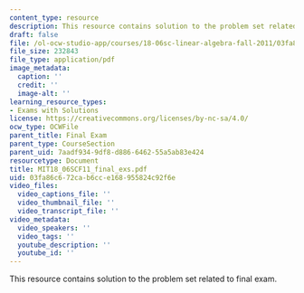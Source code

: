 ```yaml
---
content_type: resource
description: This resource contains solution to the problem set related to final exam.
draft: false
file: /ol-ocw-studio-app/courses/18-06sc-linear-algebra-fall-2011/03fa86c672cab6cce168955824c92f6e_MIT18_06SCF11_final_exs.pdf
file_size: 232843
file_type: application/pdf
image_metadata:
  caption: ''
  credit: ''
  image-alt: ''
learning_resource_types:
- Exams with Solutions
license: https://creativecommons.org/licenses/by-nc-sa/4.0/
ocw_type: OCWFile
parent_title: Final Exam
parent_type: CourseSection
parent_uid: 7aadf934-9df8-d886-6462-55a5ab83e424
resourcetype: Document
title: MIT18_06SCF11_final_exs.pdf
uid: 03fa86c6-72ca-b6cc-e168-955824c92f6e
video_files:
  video_captions_file: ''
  video_thumbnail_file: ''
  video_transcript_file: ''
video_metadata:
  video_speakers: ''
  video_tags: ''
  youtube_description: ''
  youtube_id: ''
---
```

This resource contains solution to the problem set related to final exam.
